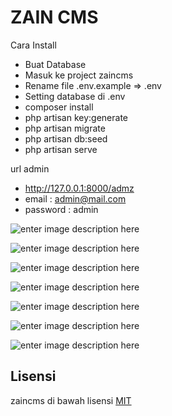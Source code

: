 # ZAIN CMS

Cara Install
- Buat Database
- Masuk ke project zaincms
- Rename file .env.example => .env
- Setting database di .env
- composer install
- php artisan key:generate
- php artisan migrate
- php artisan db:seed
- php artisan serve

url admin
- http://127.0.0.1:8000/admz
- email : admin@mail.com
- password : admin

![enter image description here](https://lh3.googleusercontent.com/SMj1RinpJGs8QEEHqC7ZTjrge-u7r7pNv699689WYxkNVwZsGF4ES4qrznjfxnjnYPTEFuyiUYpv)

![enter image description here](https://lh3.googleusercontent.com/Twu27wOfyfGnxBZgsP-u2HRyJzPjsDIqBbfjWhQe_BBuqi5ng4qt5Psdd6Js1xX7e4tESCEdDHmg)

![enter image description here](https://lh3.googleusercontent.com/IMbQN-poR8QII5QmfdkCZNP5S-0PTm5gXYkko5HaDvnId_6bfy-T-5LujCr3xn6hoGCvismL1FMZ)

![enter image description here](https://lh3.googleusercontent.com/UxT0xbv5EYY0v9hKBDA6Ju2wXIl-7LzNABeN-13u6moC0NPn1-dC1mCzLt4IzHfjfjXDlWx2A_Ie)

![enter image description here](https://lh3.googleusercontent.com/J6eYwccqoZXUFOyzcviIRs4k2k0jXvZjOpy49SPcYda9iaBwhjYshAiTgX7HVZtTREKVO1OflqJx)


![enter image description here](https://lh3.googleusercontent.com/VXtNlETmEvXmVdSHD-hEGAOLweomdi_9BSoe-knMhZu2xsfsTqWHbuzJ6G8IsKsAU5zv5h3TwlbW)

![enter image description here](https://lh3.googleusercontent.com/MgtV7sXm6FAq6skqKsLiApMtvM98p5TJ_cN4TzHONq51366hC41z-tzNVVQG_jby6_30bFYaUUrf)

## Lisensi

zaincms di bawah  lisensi [MIT](https://github.com/zainstar/zaincms/blob/master/LICENSE)
